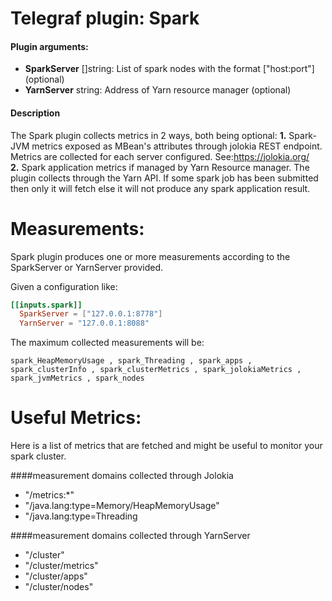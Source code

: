 # Telegraf plugin: Spark

#### Plugin arguments:
- **SparkServer** []string: List of spark nodes with the format ["host:port"] (optional)
- **YarnServer** string: Address of Yarn resource manager (optional)

#### Description

The Spark plugin collects metrics in 2 ways, both being optional:
**1.** Spark-JVM metrics exposed as MBean's attributes through jolokia REST endpoint. Metrics are collected for each server configured. See:https://jolokia.org/            
**2.** Spark application metrics if managed by Yarn Resource manager. The plugin collects through the Yarn API. If some spark job has been submitted then only it will fetch else it will not produce any spark application result.

# Measurements:
Spark plugin produces one or more measurements according to the SparkServer or YarnServer provided.

Given a configuration like:

```toml
[[inputs.spark]]
  SparkServer = ["127.0.0.1:8778"]
  YarnServer = "127.0.0.1:8088"
```

The maximum collected measurements will be:

```
spark_HeapMemoryUsage , spark_Threading , spark_apps , spark_clusterInfo , spark_clusterMetrics , spark_jolokiaMetrics , spark_jvmMetrics , spark_nodes
```

# Useful Metrics:

Here is a list of metrics that are fetched and might be useful to monitor your spark cluster.

####measurement domains collected through Jolokia

- "/metrics:*"
- "/java.lang:type=Memory/HeapMemoryUsage"
- "/java.lang:type=Threading

####measurement domains collected through YarnServer
- "/cluster"
- "/cluster/metrics"
- "/cluster/apps"
- "/cluster/nodes"

 

